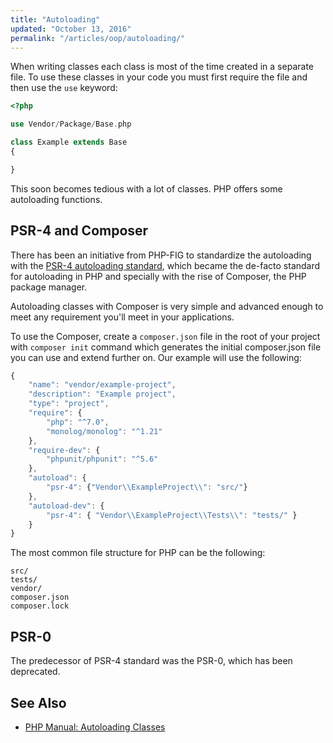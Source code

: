 ```yaml
---
title: "Autoloading"
updated: "October 13, 2016"
permalink: "/articles/oop/autoloading/"
---
```


When writing classes each class is most of the time created in a separate file.
To use these classes in your code you must first require the file and then use
the `use` keyword:

```php
<?php

use Vendor/Package/Base.php

class Example extends Base
{

}
```

This soon becomes tedious with a lot of classes. PHP offers some autoloading
functions.

## PSR-4 and Composer

There has been an initiative from PHP-FIG to standardize the autoloading with the
[PSR-4 autoloading standard](http://www.php-fig.org/psr/psr-4/), which became
the de-facto standard for autoloading in PHP and specially with the rise of Composer,
the PHP package manager.

Autoloading classes with Composer is very simple and advanced enough to meet any
requirement you'll meet in your applications.

To use the Composer, create a `composer.json` file in the root of your project
with `composer init` command which generates the initial composer.json file you
can use and extend further on. Our example will use the following:

```javascript
{
    "name": "vendor/example-project",
    "description": "Example project",
    "type": "project",
    "require": {
        "php": "^7.0",
        "monolog/monolog": "^1.21"
    },
    "require-dev": {
        "phpunit/phpunit": "^5.6"
    },
    "autoload": {
        "psr-4": {"Vendor\\ExampleProject\\": "src/"}
    },
    "autoload-dev": {
        "psr-4": { "Vendor\\ExampleProject\\Tests\\": "tests/" }
    }
}
```

The most common file structure for PHP can be the following:

```
src/
tests/
vendor/
composer.json
composer.lock
```

## PSR-0

The predecessor of PSR-4 standard was the PSR-0, which has been deprecated.

## See Also

* [PHP Manual: Autoloading Classes](http://php.net/manual/en/language.oop5.autoload.php)
